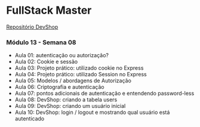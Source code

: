 # FullStack Master

[Repositório DevShop](https://github.com/RenatoSiqueira/DevPleno_DevShop)

### Módulo 13 - Semana 08
- Aula 01: autenticação ou autorização?
- Aula 02: Cookie e sessão
- Aula 03: Projeto prático: utilizado cookie no Express
- Aula 04: Projeto prático: utilizado Session no Express
- Aula 05: Modelos / abordagens de Autorização
- Aula 06: Criptografia e autenticação
- Aula 07: pontos adicionais de autenticação e entendendo password-less
- Aula 08: DevShop: criando a tabela  users
- Aula 09: DevShop: criando um usuário inicial
- Aula 10: DevShop: login / logout e mostrando qual usuário está autenticado